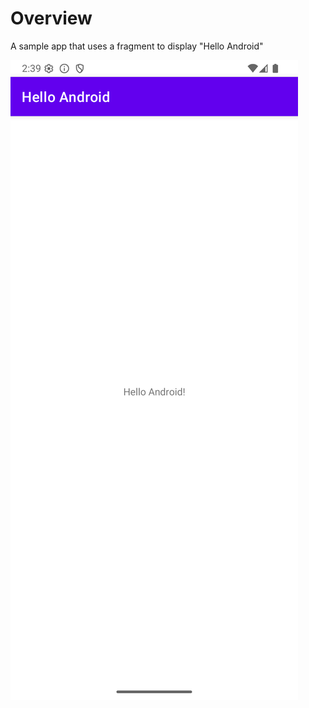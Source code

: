 # Overview

A sample app that uses a fragment to display "Hello Android"

![Hello World](../../images/hello_world.png)
